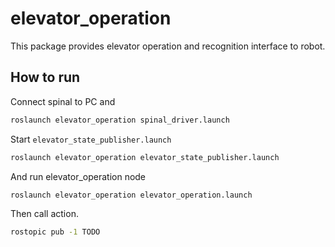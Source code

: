 # elevator_operation

This package provides elevator operation and recognition interface to robot.

## How to run

Connect spinal to PC and

```bash
roslaunch elevator_operation spinal_driver.launch
```

Start `elevator_state_publisher.launch`

```bash
roslaunch elevator_operation elevator_state_publisher.launch
```

And run elevator_operation node

```bash
roslaunch elevator_operation elevator_operation.launch
```

Then call action.

```bash
rostopic pub -1 TODO
```
